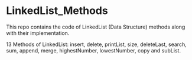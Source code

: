 # LinkedList_Methods
This repo contains the code of LinkedList (Data Structure) methods along with their implementation.

13 Methods of LinkedList: insert, delete, printList, size, deleteLast, search, sum, append, merge, highestNumber, lowestNumber, copy and subList.
